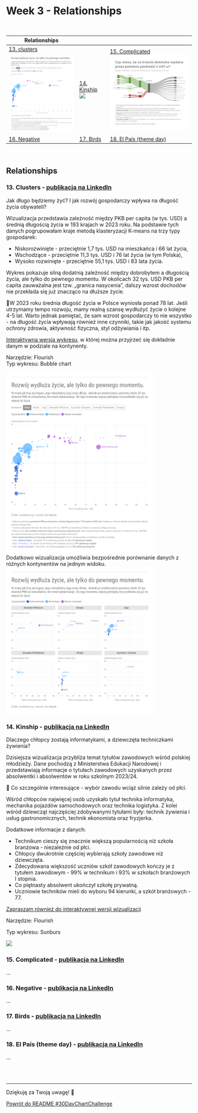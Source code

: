 # Week 3 - Relationships

<br>

| Relationships                          |         |          | 
|---------------------------------------|---------|----------|
| [13. clusters <br> <img src="assets/13 - clusters - PKB vs długość życia.png" width="200">](#13-clusters---publikacja-na-linkedin)  | [14. Kinship <br> <img src="assets/14 - kinship - Tytuły zawodowe.png" width="300">](#14-kinship---publikacja-na-linkedin) | [15. Complicated <br> <img src="assets/15 - complicated - budżet państwa 2024.png" width="250">](#15-complicated---publikacja-na-linkedin) |
|[16. Negative <br> ](#16-negative---publikacja-na-linkedin)| [17. Birds <br>](#17-birds---publikacja-na-linkedin) | [18. El País (theme day) <br>](#18-el-país-theme-day---publikacja-na-linkedin) |

<br>


## Relationships 

### 13. Clusters - [publikacja na LinkedIn](https://www.linkedin.com/posts/elawajdzik_30daychartchallenge-activity-7337783996396765186-KXme?utm_source=share&utm_medium=member_desktop&rcm=ACoAAB10KNkBVe7JKEYQe4mSn2EJDNtQzrwtILg)

Jak długo będziemy żyć? I jak rozwój gospodarczy wpływa na długość życia obywateli?


Wizualizacja przedstawia zależność między PKB per capita (w tys. USD) a średnią długością życia w 193 krajach w 2023 roku.
Na podstawie tych danych pogrupowałam kraje metodą klasteryzacji K-means na trzy typy gospodarek:
* Niskorozwinięte - przeciętnie 1,7 tys. USD na mieszkańca i 66 lat życia,
* Wschodzące - przeciętnie 11,3 tys. USD i 76 lat życia (w tym Polska),
* Wysoko rozwinięte - przeciętnie 55,1 tys. USD i 83 lata życia.

Wykres pokazuje silną dodatnią zależność między dobrobytem a długością życia, ale tylko do pewnego momentu. W okolicach 32 tys. USD PKB per capita zauważalna jest tzw. „granica nasycenia”, dalszy wzrost dochodów nie przekłada się już znacząco na dłuższe życie.

📌W 2023 roku średnia długość życia w Polsce wyniosła ponad 78 lat.
Jeśli utrzymamy tempo rozwoju, mamy realną szansę wydłużyć życie o kolejne 4-5 lat. Warto jednak pamiętać, że sam wzrost gospodarczy to nie wszystko - na długość życia wpływają również inne czynniki, takie jak jakość systemu ochrony zdrowia, aktywność fizyczna, styl odżywiania i itp.

[Interaktywna wersja wykresu](https://public.flourish.studio/visualisation/23625372/), w której można przyjrzeć się dokładnie danym w podziale na kontynenty.

Narzędzie: Flourish <br>
Typ wykresu: Bubble chart


<img src="assets/13 - clusters - PKB vs długość życia.png" width="400">

<br>
Dodatkowo wizualizacja umożliwia bezpośrednie porównanie danych z różnych kontynentów na jednym widoku.

<br>

<img src="assets/13 - clusters - PKB vs długość życia - kontynenty.png" width="400">


### 14. Kinship - [publikacja na LinkedIn](https://www.linkedin.com/posts/elawajdzik_30daychartchallenge-activity-7358458353791971331-NzN1?utm_source=share&utm_medium=member_desktop&rcm=ACoAAB10KNkBVe7JKEYQe4mSn2EJDNtQzrwtILg)

Dlaczego chłopcy zostają informatykami, a dziewczęta techniczkami żywienia? 

Dzisiejsza wizualizacja przybliża temat tytułów zawodowych wśród polskiej młodzieży. Dane pochodzą z Ministerstwa Edukacji Narodowej i przedstawiają informacje o tytułach zawodowych uzyskanych przez absolwentki i absolwentów w roku szkolnym 2023/24.

📌 Co szczególnie interesujące - wybór zawodu wciąż silnie zależy od płci.

Wśród chłopców najwięcej osób uzyskało tytuł technika informatyka, mechanika pojazdów samochodowych oraz technika logistyka. Z kolei wśród dziewcząt najczęściej zdobywanymi tytułami były: technik żywienia i usług gastronomicznych, technik ekonomista oraz fryzjerka.

Dodatkowe informacje z danych:
* Technikum cieszy się znacznie większą popularnością niż szkoła branżowa - niezależnie od płci.
* Chłopcy dwukrotnie częściej wybierają szkoły zawodowe niż dziewczęta.
* Zdecydowana większość uczniów szkół zawodowych kończy je z tytułem zawodowym - 99% w technikum i 93% w szkołach branżowych I stopnia.
* Co piętnasty absolwent ukończył szkołę prywatną.
* Uczniowie techników mieli do wyboru 94 kierunki, a szkół branżowych - 77.

[Zapraszam również do interaktywnej wersji wizualizacji](https://public.flourish.studio/visualisation/24549186/)

Narzędzie: Flourish

Typ wykresu: Sunburs

<img src="assets/14 - kinship - Tytuły zawodowe.png" width="400">



### 15. Complicated - [publikacja na LinkedIn]()

...

### 16. Negative - [publikacja na LinkedIn]()

...

### 17. Birds - [publikacja na LinkedIn]()

...

### 18. El País (theme day) - [publikacja na LinkedIn]()

...


<br></br>
***

Dziękuję za Twoją uwagę! 🫶️

<!--
[Kolejny temat ➔ *Timeseries*]()
-->

[Powrót do README #30DayChartChallenge](https://github.com/ElaWajdzik/Ongoing_Projects/blob/main/%2330DayChartChallenge/README.md)

